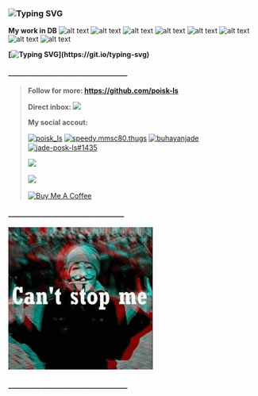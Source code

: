 ### ![Typing SVG](https://readme-typing-svg.herokuapp.com?color=%2349F707&size=30&lines=☣️+Database-Sql-MySQL+☣️)

**My work in DB**
![alt
text](https://github.com/poisk-ls/poisk-ls/blob/main/My%20Database%20Work/db1.jpg?raw=true)
![alt
text](https://github.com/poisk-ls/poisk-ls/blob/main/My%20Database%20Work/table1.jpg?raw=true)
![alt
text](https://github.com/poisk-ls/poisk-ls/blob/main/My%20Database%20Work/table2.jpg?raw=true)
![alt
text](https://github.com/poisk-ls/poisk-ls/blob/main/My%20Database%20Work/table3.jpg?raw=true)
![alt
text](https://github.com/poisk-ls/poisk-ls/blob/main/My%20Database%20Work/table4.jpg?raw=true)
![alt
text](https://github.com/poisk-ls/poisk-ls/blob/main/My%20Database%20Work/table5.jpg?raw=true)
![alt
text](https://github.com/poisk-ls/poisk-ls/blob/main/My%20Database%20Work/table6.jpg?raw=true)
![alt
text](https://github.com/poisk-ls/poisk-ls/blob/main/My%20Database%20Work/table7.jpg?raw=true)


**[![Typing SVG](https://readme-typing-svg.herokuapp.com?font=Fira+Code&size=26&pause=1000&color=F7D628&center=false&width=435&lines=...enjoy!!)](https://git.io/typing-svg)**
#### ____________________________________
>
>**Follow for more: https://github.com/poisk-ls**
>
>**Direct inbox:**
><a href="https://m.me/speedy.mmsc80.thugs" target="_blank"><img src="https://img.shields.io/badge/Messenger-speedy.mmsc80.thugs-red?style=for-the-badge&logo=messenger"></a>
>
>**<p align="left">My social accout:</p>**
>**<p align="left">**
><a href="https://twitter.com/poisk_ls" target="blank"><img align="center" src="https://raw.githubusercontent.com/rahuldkjain/github-profile-readme-generator/master/src/images/icons/Social/twitter.svg" alt="poisk_ls" height="30" width="40" /></a>
<a href="https://fb.com/speedy.mmsc80.thugs" target="blank"><img align="center" src="https://raw.githubusercontent.com/rahuldkjain/github-profile-readme-generator/master/src/images/icons/Social/facebook.svg" alt="speedy.mmsc80.thugs" height="30" width="40" /></a>
><a href="https://instagram.com/buhayanjade" target="blank"><img align="center" src="https://raw.githubusercontent.com/rahuldkjain/github-profile-readme-generator/master/src/images/icons/Social/instagram.svg" alt="buhayanjade" height="30" width="40" /></a>
><a href="https://discord.gg/jade-posk-ls" target="blank"><img align="center" src="https://raw.githubusercontent.com/rahuldkjain/github-profile-readme-generator/master/src/images/icons/Social/discord.svg" alt="jade-posk-ls#1435" height="30" width="40" /></a>
></p>
><a href="https://wa.me/639052877252?text=Hi%20Im%20Jade%20☺️"> <img src="https://img.shields.io/badge/WhatsApp-25D366?style=for-the-badge&logo=whatsapp&logoColor=white" /></a>
>
><a href="https://t.me/poisLs"><img src="https://img.shields.io/badge/telegram-poiskLs-blue.svg">
>
><a href="https://www.buymeacoffee.com/bsit3sbuhaY" target="_blank"><img src="https://cdn.buymeacoffee.com/buttons/v2/default-violet.png" alt="Buy Me A Coffee" height= "60px" width= "217px" ></a>


####  ___________________________________
![Alt text](https://github.com/poisk-ls/poisk-ls/blob/main/My%20Database%20Work/gif/120407.gif)
#### ____________________________________
